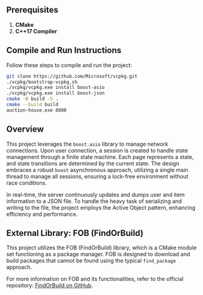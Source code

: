 ## Prerequisites

1. **CMake**
2. **C++17 Compiler** 

## Compile and Run Instructions

Follow these steps to compile and run the project:
```sh
git clone https://github.com/Microsoft/vcpkg.git
./vcpkg/bootstrap-vcpkg.sh
./vcpkg/vcpkg.exe install boost-asio
./vcpkg/vcpkg.exe install boost-json
cmake -B build -S .
cmake --build build
auction-house.exe 8080
``````

## Overview

This project leverages the `boost.asio` library to manage network connections. Upon user connection, a session is created to handle state management through a finite state machine. Each page represents a state, and state transitions are determined by the current state. The design embraces a robust `boost` asynchronous approach, utilizing a single main thread to manage all sessions, ensuring a lock-free environment without race conditions.

In real-time, the server continuously updates and dumps user and item information to a JSON file. To handle the heavy task of serializing and writing to the file, the project employs the Active Object pattern, enhancing efficiency and performance.

## External Library: FOB (FindOrBuild)

This project utilizes the FOB (FindOrBuild) library, which is a CMake module set functioning as a package manager. FOB is designed to download and build packages that cannot be found using the typical `find_package` approach.

For more information on FOB and its functionalities, refer to the official repository: [FindOrBuild on GitHub](https://github.com/misoboute/findorbuild).
